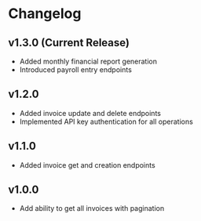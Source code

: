 # Changelog

## v1.3.0 (Current Release)
- Added monthly financial report generation
- Introduced payroll entry endpoints

## v1.2.0
- Added invoice update and delete endpoints
- Implemented API key authentication for all operations

## v1.1.0
- Added invoice get and creation endpoints

## v1.0.0
- Add ability to get all invoices with pagination